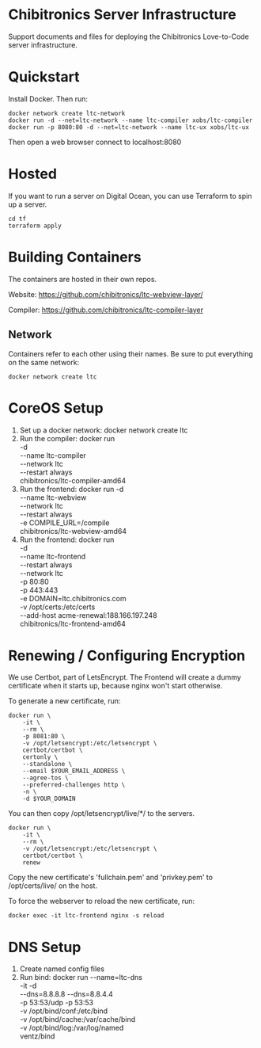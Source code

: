 Chibitronics Server Infrastructure
===========================

Support documents and files for deploying the Chibitronics Love-to-Code
server infrastructure.


Quickstart
==========

Install Docker.  Then run:

    docker network create ltc-network
    docker run -d --net=ltc-network --name ltc-compiler xobs/ltc-compiler
    docker run -p 8080:80 -d --net=ltc-network --name ltc-ux xobs/ltc-ux

Then open a web browser connect to localhost:8080

Hosted
======

If you want to run a server on Digital Ocean, you can use Terraform to spin up a server.

    cd tf
    terraform apply


Building Containers
===================

The containers are hosted in their own repos.


Website: https://github.com/chibitronics/ltc-webview-layer/

Compiler: https://github.com/chibitronics/ltc-compiler-layer

Network
-------

Containers refer to each other using their names.  Be sure to put everything on the same network:

    docker network create ltc


CoreOS Setup
============

1. Set up a docker network:
    docker network create ltc
2. Run the compiler:
    docker run \
        -d \
        --name ltc-compiler \
        --network ltc \
        --restart always \
        chibitronics/ltc-compiler-amd64
3. Run the frontend:
    docker run 
        -d \
        --name ltc-webview \
        --network ltc \
        --restart always \
        -e COMPILE_URL=/compile \
        chibitronics/ltc-webview-amd64
4. Run the frontend:
   docker run \
        -d \
        --name ltc-frontend \
        --restart always \
        --network ltc \
        -p 80:80 \
        -p 443:443 \
        -e DOMAIN=ltc.chibitronics.com \
        -v /opt/certs:/etc/certs \
        --add-host acme-renewal:188.166.197.248 \
        chibitronics/ltc-frontend-amd64


Renewing / Configuring Encryption
=================================

We use Certbot, part of LetsEncrypt.  The Frontend will create a dummy certificate when it starts up, because nginx won't start otherwise.

To generate a new certificate, run:

    docker run \
        -it \
        --rm \
        -p 8081:80 \
        -v /opt/letsencrypt:/etc/letsencrypt \
        certbot/certbot \
        certonly \
        --standalone \
        --email $YOUR_EMAIL_ADDRESS \
        --agree-tos \
        --preferred-challenges http \
        -n \
        -d $YOUR_DOMAIN

You can then copy /opt/letsencrypt/live/*/ to the servers.

    docker run \
        -it \
        --rm \
        -v /opt/letsencrypt:/etc/letsencrypt \
        certbot/certbot \
        renew

Copy the new certificate's 'fullchain.pem' and 'privkey.pem' to /opt/certs/live/ on the host.

To force the webserver to reload the new certificate, run:

    docker exec -it ltc-frontend nginx -s reload

DNS Setup
=========

1. Create named config files
2. Run bind: docker run --name=ltc-dns \
-it -d \
--dns=8.8.8.8 --dns=8.8.4.4 \
-p 53:53/udp -p 53:53 \
-v /opt/bind/conf:/etc/bind \
-v /opt/bind/cache:/var/cache/bind \
-v /opt/bind/log:/var/log/named \
ventz/bind
